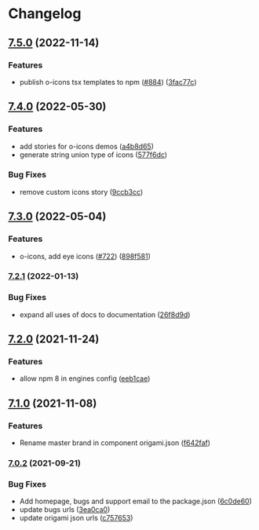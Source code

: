 # Changelog

## [7.5.0](https://www.github.com/Financial-Times/origami/compare/o-icons-v7.4.0...o-icons-v7.5.0) (2022-11-14)


### Features

* publish o-icons tsx templates to npm ([#884](https://www.github.com/Financial-Times/origami/issues/884)) ([3fac77c](https://www.github.com/Financial-Times/origami/commit/3fac77c43dfa3e0d133230404a4d577ccd03d981))

## [7.4.0](https://www.github.com/Financial-Times/origami/compare/o-icons-v7.3.0...o-icons-v7.4.0) (2022-05-30)


### Features

* add stories for o-icons demos ([a4b8d65](https://www.github.com/Financial-Times/origami/commit/a4b8d65c8a4caa5d56d45c3d83e8a6567d019dd6))
* generate string union type of icons ([577f6dc](https://www.github.com/Financial-Times/origami/commit/577f6dcc0c07867ef9ccb1543b11fa57c4036e3d))


### Bug Fixes

* remove custom icons story ([9ccb3cc](https://www.github.com/Financial-Times/origami/commit/9ccb3ccfe998b89de74b5277f10c03f966d95d85))

## [7.3.0](https://www.github.com/Financial-Times/origami/compare/o-icons-v7.2.1...o-icons-v7.3.0) (2022-05-04)


### Features

* o-icons, add eye icons ([#722](https://www.github.com/Financial-Times/origami/issues/722)) ([898f581](https://www.github.com/Financial-Times/origami/commit/898f581712b4d394b36865c565c927b6dae92bfd))

### [7.2.1](https://www.github.com/Financial-Times/origami/compare/o-icons-v7.2.0...o-icons-v7.2.1) (2022-01-13)


### Bug Fixes

* expand all uses of docs to documentation ([26f8d9d](https://www.github.com/Financial-Times/origami/commit/26f8d9d8cbbe3e78902d8c3951b37e08150a77bd))

## [7.2.0](https://www.github.com/Financial-Times/origami/compare/o-icons-v7.1.0...o-icons-v7.2.0) (2021-11-24)


### Features

* allow npm 8 in engines config ([eeb1cae](https://www.github.com/Financial-Times/origami/commit/eeb1cae6e7f0379e647f2b41240b1f294997d528))

## [7.1.0](https://www.github.com/Financial-Times/origami/compare/o-icons-v7.0.2...o-icons-v7.1.0) (2021-11-08)


### Features

* Rename master brand in component origami.json ([f642faf](https://www.github.com/Financial-Times/origami/commit/f642faf0574d84ea8185b56e6090c8015def27e6))

### [7.0.2](https://www.github.com/Financial-Times/origami/compare/o-icons-v7.0.1...o-icons-v7.0.2) (2021-09-21)


### Bug Fixes

* Add homepage, bugs and support email to the package.json ([6c0de60](https://www.github.com/Financial-Times/origami/commit/6c0de60ebd6e64c4dd16d000fcc6b79412ce30f4))
* update bugs urls ([3ea0ca0](https://www.github.com/Financial-Times/origami/commit/3ea0ca03bcb6e55142a77387ad0fff5ddf056d44))
* update origami json urls ([c757653](https://www.github.com/Financial-Times/origami/commit/c7576532b5a14f0462d5346dfb63238be025602e))
